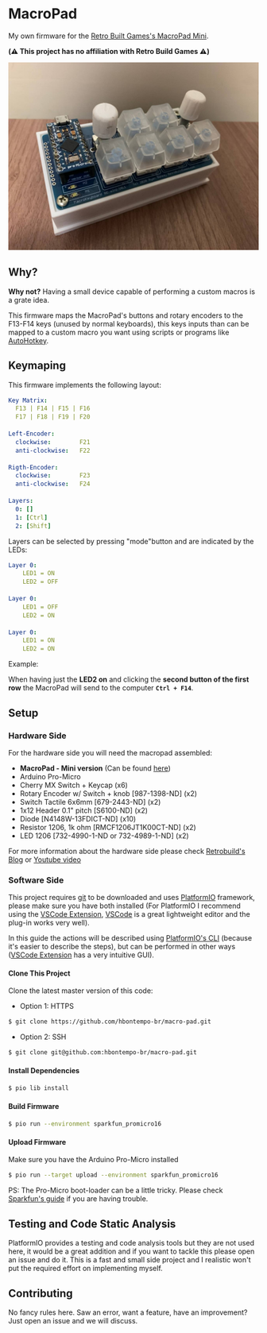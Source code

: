 # MacroPad

My own firmware for the [Retro Built Games's MacroPad Mini](http://www.retrobuiltgames.com/the-build-page/macro-keyboard-v2-0/macro-keyboard-mini-v1-0/).

**(:warning: This project has no affiliation with Retro Build Games :warning:)**

![macropad](macropad.jpg)

## Why?

**Why not?** Having a small device capable of performing a custom macros is a grate idea. 

This firmware maps the MacroPad's buttons and rotary encoders to the F13-F14 keys (unused by normal keyboards), this keys inputs than can be mapped to a custom macro you want using scripts or programs like [AutoHotkey](https://www.autohotkey.com/).

## Keymaping

This firmware implements the following layout:
```yaml
Key Matrix:
  F13 | F14 | F15 | F16 
  F17 | F18 | F19 | F20

Left-Encoder:
  clockwise:        F21
  anti-clockwise:   F22

Rigth-Encoder:
  clockwise:        F23
  anti-clockwise:   F24

Layers:
  0: []
  1: [Ctrl]
  2: [Shift]
```

Layers can be selected by pressing "mode"button and are indicated by the LEDs:
```yaml
Layer 0: 
    LED1 = ON
    LED2 = OFF

Layer 0: 
    LED1 = OFF
    LED2 = ON

Layer 0: 
    LED1 = ON
    LED2 = ON
```

Example:

When having just the **LED2 on** and clicking the **second button of the first row** the MacroPad will send to the computer **```Ctrl + F14```**.


## Setup

### Hardware Side
For the hardware side you will need the macropad assembled:
- **MacroPad - Mini version** (Can be found [here](https://www.tindie.com/products/ryanbatesrbg/pcb-mini-programmable-macro-keyboard-encoders/))
- Arduino Pro-Micro
- Cherry MX Switch + Keycap (x6)
- Rotary Encoder w/ Switch + knob [987-1398-ND] (x2)
- Switch Tactile 6x6mm [679-2443-ND] (x2)	
- 1x12 Header 0.1" pitch [S6100-ND] (x2)	
- Diode [N4148W-13FDICT-ND] (x10)
- Resistor 1206, 1k ohm [RMCF1206JT1K00CT-ND] (x2)
- LED 1206 [732-4990-1-ND or 732-4989-1-ND] (x2)

For more information about the hardware side please check [Retrobuild's Blog](http://www.retrobuiltgames.com/the-build-page/macro-keyboard-v2-0/macro-keyboard-mini-v1-0/) or [Youtube video](https://www.youtube.com/watch?v=acJ6gufBN_A&list=RDCMUC2cpPe45iWKwrZc0OK8k-Pw&index=3)

### Software Side

This project requires [git](https://git-scm.com/) to be downloaded and uses [PlatformIO](https://platformio.org/) framework, please make sure you have both installed (For PlatformIO I recommend using the [VSCode Extension](https://marketplace.visualstudio.com/items?itemName=platformio.platformio-ide), [VSCode](https://code.visualstudio.com/) is a great lightweight editor and the plug-in works very well). 

In this guide the actions will be described using [PlatformIO's CLI](https://platformio.org/install/cli) (because it's easier to describe the steps), but can be performed in other ways ([VSCode Extension](https://marketplace.visualstudio.com/items?itemName=platformio.platformio-ide) has a very intuitive GUI).


#### Clone This Project

Clone the latest master version of this code:

- Option 1: HTTPS
```sh
$ git clone https://github.com/hbontempo-br/macro-pad.git
```

- Option 2: SSH
```sh
$ git clone git@github.com:hbontempo-br/macro-pad.git
```

#### Install Dependencies

```sh
$ pio lib install
```

#### Build Firmware

```sh
$ pio run --environment sparkfun_promicro16
```

#### Upload Firmware

Make sure you have the Arduino Pro-Micro installed

```sh
$ pio run --target upload --environment sparkfun_promicro16
```
PS: The Pro-Micro boot-loader can be a little tricky. Please check [Sparkfun's guide](https://learn.sparkfun.com/tutorials/pro-micro--fio-v3-hookup-guide/troubleshooting-and-faq) if you are having trouble.

## Testing and Code Static Analysis

PlatformIO provides a testing and code analysis tools but they are not used here, it would be a great addition and if you want to tackle this please open an issue and do it. This is a fast and small side project and I realistic won't put the required effort on implementing myself.

## Contributing

No fancy rules here. Saw an error, want a feature, have an improvement? Just open an issue and we will discuss.
